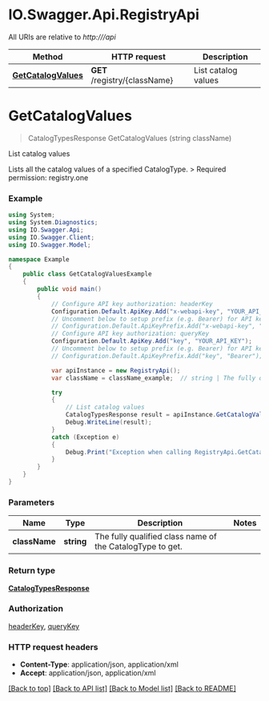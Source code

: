 # IO.Swagger.Api.RegistryApi

All URIs are relative to *http://<host>/api*

Method | HTTP request | Description
------------- | ------------- | -------------
[**GetCatalogValues**](RegistryApi.md#getcatalogvalues) | **GET** /registry/{className} | List catalog values


<a name="getcatalogvalues"></a>
# **GetCatalogValues**
> CatalogTypesResponse GetCatalogValues (string className)

List catalog values

Lists all the catalog values of a specified CatalogType.  > Required permission: registry.one 

### Example
```csharp
using System;
using System.Diagnostics;
using IO.Swagger.Api;
using IO.Swagger.Client;
using IO.Swagger.Model;

namespace Example
{
    public class GetCatalogValuesExample
    {
        public void main()
        {
            // Configure API key authorization: headerKey
            Configuration.Default.ApiKey.Add("x-webapi-key", "YOUR_API_KEY");
            // Uncomment below to setup prefix (e.g. Bearer) for API key, if needed
            // Configuration.Default.ApiKeyPrefix.Add("x-webapi-key", "Bearer");
            // Configure API key authorization: queryKey
            Configuration.Default.ApiKey.Add("key", "YOUR_API_KEY");
            // Uncomment below to setup prefix (e.g. Bearer) for API key, if needed
            // Configuration.Default.ApiKeyPrefix.Add("key", "Bearer");

            var apiInstance = new RegistryApi();
            var className = className_example;  // string | The fully qualified class name of the CatalogType to get.

            try
            {
                // List catalog values
                CatalogTypesResponse result = apiInstance.GetCatalogValues(className);
                Debug.WriteLine(result);
            }
            catch (Exception e)
            {
                Debug.Print("Exception when calling RegistryApi.GetCatalogValues: " + e.Message );
            }
        }
    }
}
```

### Parameters

Name | Type | Description  | Notes
------------- | ------------- | ------------- | -------------
 **className** | **string**| The fully qualified class name of the CatalogType to get. | 

### Return type

[**CatalogTypesResponse**](CatalogTypesResponse.md)

### Authorization

[headerKey](../README.md#headerKey), [queryKey](../README.md#queryKey)

### HTTP request headers

 - **Content-Type**: application/json, application/xml
 - **Accept**: application/json, application/xml

[[Back to top]](#) [[Back to API list]](../README.md#documentation-for-api-endpoints) [[Back to Model list]](../README.md#documentation-for-models) [[Back to README]](../README.md)

